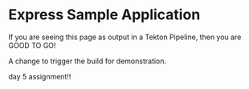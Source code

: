 # Express Sample Application

If you are seeing this page as output in a Tekton Pipeline, then you are GOOD TO GO!

A change to trigger the build for demonstration.

day 5 assignment!!

